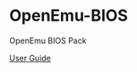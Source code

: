 # OpenEmu-BIOS
OpenEmu BIOS Pack

[User Guide](https://github.com/OpenEmu/OpenEmu/wiki/User-guide%3A-BIOS-files "User guide: BIOS files")